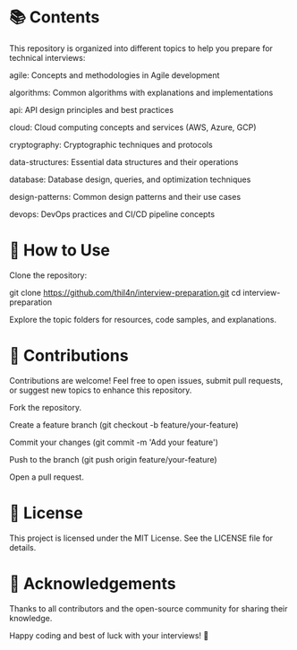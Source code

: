 # 📚 Contents

This repository is organized into different topics to help you prepare for technical interviews:

agile: Concepts and methodologies in Agile development

algorithms: Common algorithms with explanations and implementations

api: API design principles and best practices

cloud: Cloud computing concepts and services (AWS, Azure, GCP)

cryptography: Cryptographic techniques and protocols

data-structures: Essential data structures and their operations

database: Database design, queries, and optimization techniques

design-patterns: Common design patterns and their use cases

devops: DevOps practices and CI/CD pipeline concepts

# 🚀 How to Use

Clone the repository:

git clone https://github.com/thil4n/interview-preparation.git
cd interview-preparation

Explore the topic folders for resources, code samples, and explanations.

# 📌 Contributions

Contributions are welcome! Feel free to open issues, submit pull requests, or suggest new topics to enhance this repository.

Fork the repository.

Create a feature branch (git checkout -b feature/your-feature)

Commit your changes (git commit -m 'Add your feature')

Push to the branch (git push origin feature/your-feature)

Open a pull request.

# 📄 License

This project is licensed under the MIT License. See the LICENSE file for details.

# 🤝 Acknowledgements

Thanks to all contributors and the open-source community for sharing their knowledge.

Happy coding and best of luck with your interviews! 🎯

